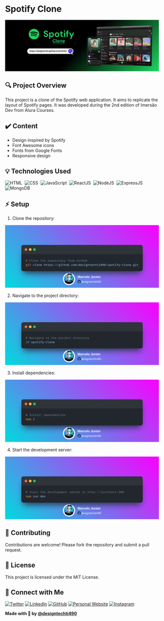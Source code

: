 # Spotify Clone

![Preview](github/preview.png)

## 🔍 Project Overview

This project is a clone of the Spotify web application. It aims to replicate the layout of Spotify pages. It was developed during the 2nd edition of Imersão Dev from Alura Courses.

## ✔️ Content

- Design inspired by Spotify
- Font Awesome icons
- Fonts from Google Fonts
- Responsive design

## 💡 Technologies Used

![HTML](https://img.shields.io/badge/-HTML-121011?style=for-the-badge&logo=html5)&nbsp;
![CSS](https://img.shields.io/badge/-CSS-121011?style=for-the-badge&logo=CSS3&logoColor=1572B6)&nbsp;
![JavaScript](https://img.shields.io/badge/-JavaScript-121011?style=for-the-badge&logo=javascript)&nbsp;
![ReactJS](https://img.shields.io/badge/-ReactJS-121011?style=for-the-badge&logo=react)&nbsp;
![NodeJS](https://img.shields.io/badge/-NodeJS-121011?style=for-the-badge&logo=node.js)&nbsp;
![ExpressJS](https://img.shields.io/badge/Express.js-000000?style=for-the-badge&logo=express&logoColor=white)&nbsp;
![MongoDB](https://img.shields.io/badge/-MongoDB-121011?style=for-the-badge&logo=mongodb)&nbsp;

## ⚡ Setup

1. Clone the repository:

  ![clone-repo](github/clone-repo.png)

2. Navigate to the project directory:

  ![change-to-directory](github/change-to-directory.png)

3. Install dependencies:

![install-dependencies](github/install-dependencies.png)

4. Start the development server:

  ![start-server](github/start-server.png)

## 🤝 Contributing

Contributions are welcome! Please fork the repository and submit a pull request.

## 📝 License

This project is licensed under the MIT License.

## 📲 Connect with Me

[![Twitter](https://img.shields.io/badge/Twitter-000000?style=for-the-badge&logo=x&logoColor=white)](https://www.twitter.com/designtechtidev)
[![LinkedIn](https://img.shields.io/badge/LinkedIn-0077B5?style=for-the-badge&logo=linkedin&logoColor=white)](https://www.linkedin.com/in/designtechtidev)
[![GitHub](https://img.shields.io/badge/github-%23121011.svg?style=for-the-badge&logo=github&logoColor=white)](https://github.com/designtechti490)
[![Personal Website](https://img.shields.io/badge/Portfólio-%23000000.svg?style=for-the-badge&logo=About.me&logoColor=white)](https://designtechti490.github.io/portfolio-simplificado/)
[![Instagram](https://img.shields.io/badge/Instagram-%23E4405F.svg?style=for-the-badge&logo=Instagram&logoColor=white)](https://www.instagram.com/designtechti.dev)

**Made with 💜 by [@designtechti490](https://github.com/designtechti490)**
